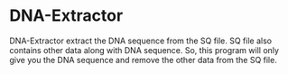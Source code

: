 # DNA-Extractor
DNA-Extractor extract the DNA sequence from the SQ file. 
SQ file also contains other data along with DNA sequence. 
So, this program will only give you the DNA sequence and remove the other data from the SQ file.
